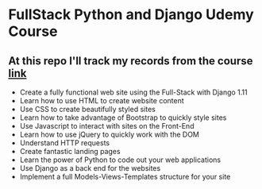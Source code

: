 # FullStack Python and Django Udemy Course

## At this repo I'll track my records from the course [link](https://www.udemy.com/course/python-and-django-full-stack-web-developer-bootcamp/)

- Create a fully functional web site using the Full-Stack with Django 1.11
- Learn how to use HTML to create website content
- Use CSS to create beautifully styled sites
- Learn how to take advantage of Bootstrap to quickly style sites
- Use Javascript to interact with sites on the Front-End
- Learn how to use jQuery to quickly work with the DOM
- Understand HTTP requests
- Create fantastic landing pages
- Learn the power of Python to code out your web applications
- Use Django as a back end for the websites
- Implement a full Models-Views-Templates structure for your site
